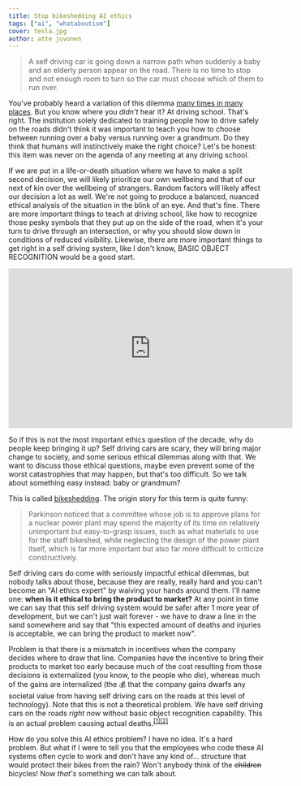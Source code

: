 ```yaml
---
title: Stop bikeshedding AI ethics
tags: ["ai", "whataboutism"]
cover: tesla.jpg
author: atte juvonen
---
```


<re-img
    src="tesla.jpg"
    title="Photo by Vlad Tchompalov on Unsplash"
    href="https://unsplash.com/photos/axTvnbgRlAk"
    >
</re-img>

> A self driving car is going down a narrow path when suddenly a baby and an elderly person appear on the road. There is no time to stop and not enough room to turn so the car must choose which of them to run over.

You've probably heard a variation of this dilemma <a href="https://www.google.com/search?q=the+trolley+problem&tbm=isch" target="_blank">many times in many places</a>. But you know where you _didn't_ hear it? At driving school. That's right. The institution solely dedicated to training people how to drive safely on the roads didn't think it was important to teach you how to choose between running over a
baby versus running over a grandmum. Do they think that humans will instinctively make the right choice? Let's be honest: this item was never on the agenda of any meeting at any driving school.

If we are put in a life-or-death situation where we have to make a split second decision, we will likely prioritize our own wellbeing and that of our next of kin over the wellbeing of strangers. Random factors will likely affect our decision a lot as well. We're not going to produce a balanced, nuanced ethical analysis of the situation in the blink of an eye. And that's fine. There are more important things to teach at driving school, like how to recognize those pesky symbols that they put up on the side of the road, when it's your turn to drive through an intersection, or why you should slow down in conditions of reduced visibility. Likewise, there are more important things to get right in a self driving system, like I don't know, BASIC OBJECT RECOGNITION would be a good start.

<iframe width="560" height="315" src="https://www.youtube.com/embed/-2ml6sjk_8c" frameborder="0" allow="accelerometer; autoplay; encrypted-media; gyroscope; picture-in-picture" allowfullscreen>
</iframe>

   
So if this is not the most important ethics question of the decade, why do people keep bringing it up?
Self driving cars are scary, they will bring major change to society, and some serious ethical dilemmas along with that. We want to discuss those ethical questions, maybe even prevent some of the worst catastrophies that may happen, but that's too difficult. So we talk about something easy instead: baby or grandmum?

This is called <a href="https://en.wiktionary.org/wiki/bikeshedding" target="_blank">bikeshedding</a>. The origin story for this term is quite funny:

> Parkinson noticed that a committee whose job is to approve plans for a nuclear power plant may spend the majority of its time on relatively unimportant but easy-to-grasp issues, such as what materials to use for the staff bikeshed, while neglecting the design of the power plant itself, which is far more important but also far more difficult to criticize constructively.

<!--<re-img
    src="bikes.jpg"
    title="Photo by Berto Macario on Unsplash"
    href="https://unsplash.com/photos/dbicjj8Yj8Y"
    >
</re-img>-->

Self driving cars do come with seriously impactful ethical dilemmas, but nobody talks about those, because
they are really, really hard and you can't become an "AI ethics expert" by waiving your hands around them.
I'll name one: **when is it ethical to bring the product to market?** At any point in time we can say that this self driving system would be safer after 1 more year of development, but we can't just wait forever - we have to draw a line in the sand somewhere and say that "this expected amount of deaths and injuries is acceptable, we can bring the product to market now".

Problem is that there is a mismatch in incentives when the company decides where to draw that line.
Companies have the incentive to bring their products to market too early because much of the cost
resulting from those decisions is externalized (you know, to the people who _die_), whereas much of
the gains are internalized (the :moneybag: that the company gains dwarfs any societal value from having self
driving cars on the roads at this level of technology). Note that this is not a theoretical problem.
We have self driving cars on the roads _right now_ without basic object recognition capability.
This is an actual problem causing actual deaths.<sup><a href="https://en.wikipedia.org/wiki/Death_of_Elaine_Herzberg" target="_blank">[1]</a><a href="https://www.wired.com/story/tesla-autopilot-self-driving-crash-california/" target="_blank">[2]</a></sup>

How do you solve this AI ethics problem? I have no idea. It's a hard problem. But what if I were to tell you that the employees who code these AI systems often cycle to work and don't have any kind of... structure that would protect their bikes from the rain? Won't anybody think of the ~~children~~ bicycles! Now _that's_ something we can talk about.